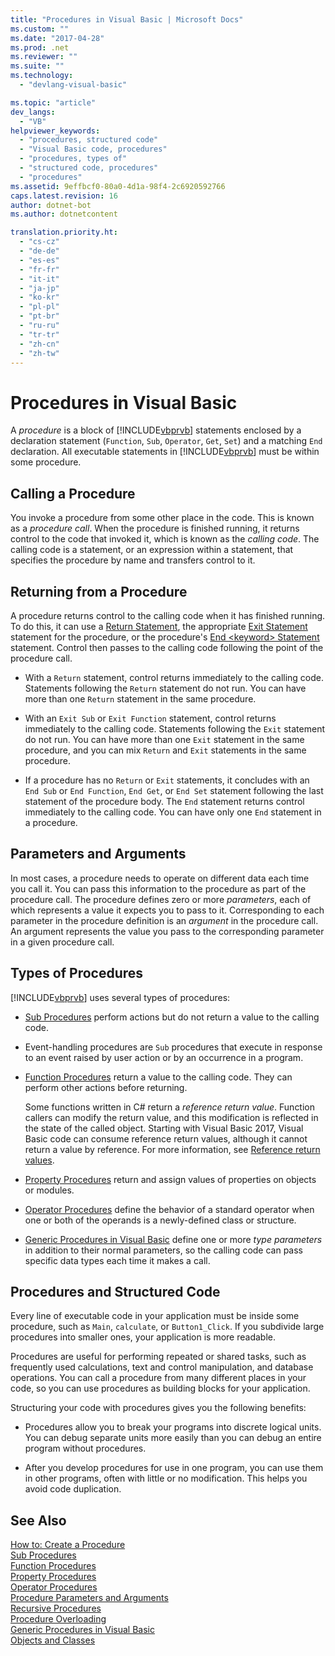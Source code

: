```yaml
---
title: "Procedures in Visual Basic | Microsoft Docs"
ms.custom: ""
ms.date: "2017-04-28"
ms.prod: .net
ms.reviewer: ""
ms.suite: ""
ms.technology: 
  - "devlang-visual-basic"

ms.topic: "article"
dev_langs: 
  - "VB"
helpviewer_keywords: 
  - "procedures, structured code"
  - "Visual Basic code, procedures"
  - "procedures, types of"
  - "structured code, procedures"
  - "procedures"
ms.assetid: 9effbcf0-80a0-4d1a-98f4-2c6920592766
caps.latest.revision: 16
author: dotnet-bot
ms.author: dotnetcontent

translation.priority.ht: 
  - "cs-cz"
  - "de-de"
  - "es-es"
  - "fr-fr"
  - "it-it"
  - "ja-jp"
  - "ko-kr"
  - "pl-pl"
  - "pt-br"
  - "ru-ru"
  - "tr-tr"
  - "zh-cn"
  - "zh-tw"
---
```

# Procedures in Visual Basic
A *procedure* is a block of [!INCLUDE[vbprvb](../../../../csharp/programming-guide/concepts/linq/includes/vbprvb_md.md)] statements enclosed by a declaration statement (`Function`, `Sub`, `Operator`, `Get`, `Set`) and a matching `End` declaration. All executable statements in [!INCLUDE[vbprvb](../../../../csharp/programming-guide/concepts/linq/includes/vbprvb_md.md)] must be within some procedure.  
  
## Calling a Procedure  
 You invoke a procedure from some other place in the code. This is known as a *procedure call*. When the procedure is finished running, it returns control to the code that invoked it, which is known as the *calling code*. The calling code is a statement, or an expression within a statement, that specifies the procedure by name and transfers control to it.  
  
## Returning from a Procedure  
 A procedure returns control to the calling code when it has finished running. To do this, it can use a [Return Statement](../../../../visual-basic/language-reference/statements/return-statement.md), the appropriate [Exit Statement](../../../../visual-basic/language-reference/statements/exit-statement.md) statement for the procedure, or the procedure's [End \<keyword> Statement](../../../../visual-basic/language-reference/statements/end-keyword-statement.md) statement. Control then passes to the calling code following the point of the procedure call.  
  
-   With a `Return` statement, control returns immediately to the calling code. Statements following the `Return` statement do not run. You can have more than one `Return` statement in the same procedure.  
  
-   With an `Exit Sub` or `Exit Function` statement, control returns immediately to the calling code. Statements following the `Exit` statement do not run. You can have more than one `Exit` statement in the same procedure, and you can mix `Return` and `Exit` statements in the same procedure.  
  
-   If a procedure has no `Return` or `Exit` statements, it concludes with an `End Sub` or `End Function`, `End Get`, or `End Set` statement following the last statement of the procedure body. The `End` statement returns control immediately to the calling code. You can have only one `End` statement in a procedure.  
  
## Parameters and Arguments  
 In most cases, a procedure needs to operate on different data each time you call it. You can pass this information to the procedure as part of the procedure call. The procedure defines zero or more *parameters*, each of which represents a value it expects you to pass to it. Corresponding to each parameter in the procedure definition is an *argument* in the procedure call. An argument represents the value you pass to the corresponding parameter in a given procedure call.  
  
## Types of Procedures  
 [!INCLUDE[vbprvb](../../../../csharp/programming-guide/concepts/linq/includes/vbprvb_md.md)] uses several types of procedures:  
  
-   [Sub Procedures](./sub-procedures.md) perform actions but do not return a value to the calling code.  
  
-   Event-handling procedures are `Sub` procedures that execute in response to an event raised by user action or by an occurrence in a program.  
  
-   [Function Procedures](./function-procedures.md) return a value to the calling code. They can perform other actions before returning.

    Some functions written in C# return a *reference return value*. Function callers can modify the return value, and this modification is reflected in the state of the called object. Starting with Visual Basic 2017, Visual Basic code can consume reference return values, although it cannot return a value by reference. For more information, see [Reference return values](ref-return-values.md).
  
-   [Property Procedures](./property-procedures.md) return and assign values of properties on objects or modules.  
  
-   [Operator Procedures](./operator-procedures.md) define the behavior of a standard operator when one or both of the operands is a newly-defined class or structure.  
  
-   [Generic Procedures in Visual Basic](../../../../visual-basic/programming-guide/language-features/data-types/generic-procedures.md) define one or more *type parameters* in addition to their normal parameters, so the calling code can pass specific data types each time it makes a call.  
  
## Procedures and Structured Code  
 Every line of executable code in your application must be inside some procedure, such as `Main`, `calculate`, or `Button1_Click`. If you subdivide large procedures into smaller ones, your application is more readable.  
  
 Procedures are useful for performing repeated or shared tasks, such as frequently used calculations, text and control manipulation, and database operations. You can call a procedure from many different places in your code, so you can use procedures as building blocks for your application.  
  
 Structuring your code with procedures gives you the following benefits:  
  
-   Procedures allow you to break your programs into discrete logical units. You can debug separate units more easily than you can debug an entire program without procedures.  
  
-   After you develop procedures for use in one program, you can use them in other programs, often with little or no modification. This helps you avoid code duplication.  
  
## See Also  
 [How to: Create a Procedure](./how-to-create-a-procedure.md)   
 [Sub Procedures](./sub-procedures.md)   
 [Function Procedures](./function-procedures.md)   
 [Property Procedures](./property-procedures.md)   
 [Operator Procedures](./operator-procedures.md)   
 [Procedure Parameters and Arguments](./procedure-parameters-and-arguments.md)   
 [Recursive Procedures](./recursive-procedures.md)   
 [Procedure Overloading](./procedure-overloading.md)   
 [Generic Procedures in Visual Basic](../../../../visual-basic/programming-guide/language-features/data-types/generic-procedures.md)   
 [Objects and Classes](../../../../visual-basic/programming-guide/language-features/objects-and-classes/index.md)